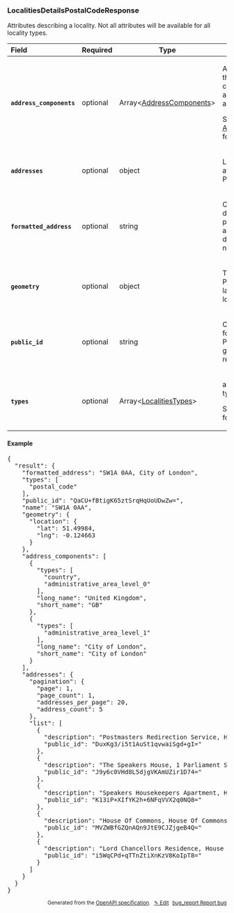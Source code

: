 <!--- This is a generated file, do not edit! -->
<!--- [START woosmap_http_schema_localitiesdetailspostalcoderesponse] -->
<h3 class="schema-object" id="LocalitiesDetailsPostalCodeResponse">LocalitiesDetailsPostalCodeResponse</h3>

Attributes describing a locality. Not all attributes will be available for all locality types.

| Field                                                                                                                                            | Required | Type                                                                     | Description                                                                                                                                                                                               |
| :----------------------------------------------------------------------------------------------------------------------------------------------- | -------- | ------------------------------------------------------------------------ | --------------------------------------------------------------------------------------------------------------------------------------------------------------------------------------------------------- |
| <h4 id="LocalitiesDetailsPostalCodeResponse-address_components" class="add-link schema-object-property-key"><code>address_components</code></h4> | optional | Array&lt;[AddressComponents](#AddressComponents "AddressComponents")&gt; | <div class="ref-property-description"><p>An array containing the separate components applicable to this address.</p><p>See <a href="#AddressComponents">AddressComponents</a> for more information.</div> |
| <h4 id="LocalitiesDetailsPostalCodeResponse-addresses" class="add-link schema-object-property-key"><code>addresses</code></h4>                   | optional | object                                                                   | <div class="nonref-property-description"><p>List of adresses attached to this Postal Code</p></div>                                                                                                       |
| <h4 id="LocalitiesDetailsPostalCodeResponse-formatted_address" class="add-link schema-object-property-key"><code>formatted_address</code></h4>   | optional | string                                                                   | <div class="nonref-property-description"><p>Contains the text description of the proposal to be used as suggestion in drop down list if needed.</p></div>                                                 |
| <h4 id="LocalitiesDetailsPostalCodeResponse-geometry" class="add-link schema-object-property-key"><code>geometry</code></h4>                     | optional | object                                                                   | <div class="nonref-property-description"><p>The location of the PostalCode, in latitude and longitude.</p></div>                                                                                          |
| <h4 id="LocalitiesDetailsPostalCodeResponse-public_id" class="add-link schema-object-property-key"><code>public_id</code></h4>                   | optional | string                                                                   | <div class="nonref-property-description"><p>Contains a unique ID for each suggestion. Please use this ID to give feedbacks on results.</p></div>                                                          |
| <h4 id="LocalitiesDetailsPostalCodeResponse-types" class="add-link schema-object-property-key"><code>types</code></h4>                           | optional | Array&lt;[LocalitiesTypes](#LocalitiesTypes "LocalitiesTypes")&gt;       | <div class="ref-property-description"><p>available localities types</p><p>See <a href="#LocalitiesTypes">LocalitiesTypes</a> for more information.</div>                                                  |

<h4 class="schema-object-example" id="LocalitiesDetailsPostalCodeResponse-example">Example</h4>

<pre class="notranslate lang-json prettyprint">{
  "result": {
    "formatted_address": "SW1A 0AA, City of London",
    "types": [
      "postal_code"
    ],
    "public_id": "QaCU+fBtigK65ztSrqHqUoUDwZw=",
    "name": "SW1A 0AA",
    "geometry": {
      "location": {
        "lat": 51.49984,
        "lng": -0.124663
      }
    },
    "address_components": [
      {
        "types": [
          "country",
          "administrative_area_level_0"
        ],
        "long_name": "United Kingdom",
        "short_name": "GB"
      },
      {
        "types": [
          "administrative_area_level_1"
        ],
        "long_name": "City of London",
        "short_name": "City of London"
      }
    ],
    "addresses": {
      "pagination": {
        "page": 1,
        "page_count": 1,
        "addresses_per_page": 20,
        "address_count": 5
      },
      "list": [
        {
          "description": "Postmasters Redirection Service, House Of Commons Palace Of Westminster, Parliament Square, London, SW1A 0AA",
          "public_id": "DuxKg3/i5t1AuSt1qvwaiSgd+gI="
        },
        {
          "description": "The Speakers House, 1 Parliament Square, London, SW1A 0AA",
          "public_id": "J9y6c0VHd8L5djgVKAmUZir1D74="
        },
        {
          "description": "Speakers Housekeepers Apartment, House Of Commons Palace Of Westminster, Parliament Square, London, SW1A 0AA",
          "public_id": "K13iP+XIfYK2h+6NFqVVX2q0NQ8="
        },
        {
          "description": "House Of Commons, House Of Commons Palace Of Westminster, Parliament Square, London, SW1A 0AA",
          "public_id": "MVZWBfGZQnAQn9JtE9CJZjgeB4Q="
        },
        {
          "description": "Lord Chancellors Residence, House Of Commons Palace Of Westminster, Parliament Square, London, SW1A 0AA",
          "public_id": "i5WqCPd+qTTnZtiXnKzV8KoIpT8="
        }
      ]
    }
  }
}</pre>

<p style="text-align: right; font-size: smaller;">Generated from the <a data-label="openapi-github" href="https://github.com/woosmap/openapi-specification" title="Woosmap OpenAPI Specification" class="external">OpenAPI specification</a>.
<a data-label="openapi-github-woosmap-http-schema-localitiesdetailspostalcoderesponse" data-action="edit" style="margin-left: 5px;" href="https://github.com/woosmap/openapi-specification/blob/main/specification/schemas/LocalitiesDetailsPostalCodeResponse.yml" title="Edit on GitHub">✎ Edit</a>
<a data-label="openapi-github-woosmap-http-schema-localitiesdetailspostalcoderesponse" data-action="bug" style="margin-left: 5px;" href="https://github.com/woosmap/openapi-specification/issues/new?assignees=&labels=type%3A+bug%2C+triage+me&template=bug_report.md&title=[schemas] Bug - LocalitiesDetailsPostalCodeResponse" title="File bug for schemas on GitHub"><span class="material-icons">bug_report</span> Report bug</a>
</p>

<!--- [END woosmap_http_schema_localitiesdetailspostalcoderesponse] -->
